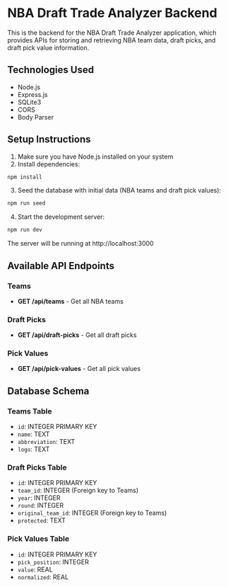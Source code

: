 # NBA Draft Trade Analyzer Backend

This is the backend for the NBA Draft Trade Analyzer application, which provides APIs for storing and retrieving NBA team data, draft picks, and draft pick value information.

## Technologies Used

-   Node.js
-   Express.js
-   SQLite3
-   CORS
-   Body Parser

## Setup Instructions

1. Make sure you have Node.js installed on your system
2. Install dependencies:

```bash
npm install
```

3. Seed the database with initial data (NBA teams and draft pick values):

```bash
npm run seed
```

4. Start the development server:

```bash
npm run dev
```

The server will be running at http://localhost:3000

## Available API Endpoints

### Teams

-   **GET /api/teams** - Get all NBA teams

### Draft Picks

-   **GET /api/draft-picks** - Get all draft picks

### Pick Values

-   **GET /api/pick-values** - Get all pick values

## Database Schema

### Teams Table

-   `id`: INTEGER PRIMARY KEY
-   `name`: TEXT
-   `abbreviation`: TEXT
-   `logo`: TEXT

### Draft Picks Table

-   `id`: INTEGER PRIMARY KEY
-   `team_id`: INTEGER (Foreign key to Teams)
-   `year`: INTEGER
-   `round`: INTEGER
-   `original_team_id`: INTEGER (Foreign key to Teams)
-   `protected`: TEXT

### Pick Values Table

-   `id`: INTEGER PRIMARY KEY
-   `pick_position`: INTEGER
-   `value`: REAL
-   `normalized`: REAL
